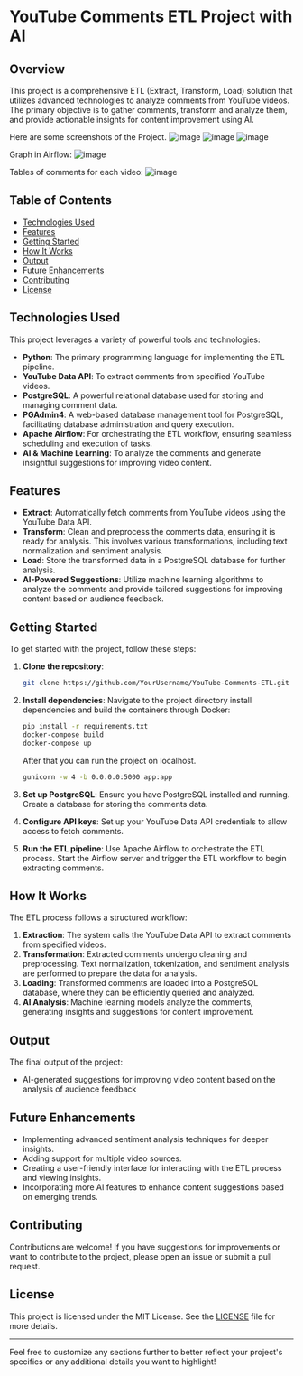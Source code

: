 # YouTube Comments ETL Project with AI

## Overview

This project is a comprehensive ETL (Extract, Transform, Load) solution that utilizes advanced technologies to analyze comments from YouTube videos. The primary objective is to gather comments, transform and analyze them, and provide actionable insights for content improvement using AI.

Here are some screenshots of the Project.
![image](https://github.com/user-attachments/assets/164b10ef-5c88-4617-8793-ed1a52c70f04)
![image](https://github.com/user-attachments/assets/cdd7ba10-6f45-4074-85be-3e7425bad120)
![image](https://github.com/user-attachments/assets/a46ada4e-abf5-4a06-9ab6-64c37447ce70)

Graph in Airflow:
![image](https://github.com/user-attachments/assets/e91efa4a-05b1-41d4-b816-e500d79895ed)

Tables of comments for each video:
![image](https://github.com/user-attachments/assets/ce5a1770-42d3-4630-b6f5-bf4144431fab)

## Table of Contents

- [Technologies Used](#technologies-used)
- [Features](#features)
- [Getting Started](#getting-started)
- [How It Works](#how-it-works)
- [Output](#output)
- [Future Enhancements](#future-enhancements)
- [Contributing](#contributing)
- [License](#license)

## Technologies Used

This project leverages a variety of powerful tools and technologies:

- **Python**: The primary programming language for implementing the ETL pipeline.
- **YouTube Data API**: To extract comments from specified YouTube videos.
- **PostgreSQL**: A powerful relational database used for storing and managing comment data.
- **PGAdmin4**: A web-based database management tool for PostgreSQL, facilitating database administration and query execution.
- **Apache Airflow**: For orchestrating the ETL workflow, ensuring seamless scheduling and execution of tasks.
- **AI & Machine Learning**: To analyze the comments and generate insightful suggestions for improving video content.

## Features

- **Extract**: Automatically fetch comments from YouTube videos using the YouTube Data API.
- **Transform**: Clean and preprocess the comments data, ensuring it is ready for analysis. This involves various transformations, including text normalization and sentiment analysis.
- **Load**: Store the transformed data in a PostgreSQL database for further analysis.
- **AI-Powered Suggestions**: Utilize machine learning algorithms to analyze the comments and provide tailored suggestions for improving content based on audience feedback.

## Getting Started

To get started with the project, follow these steps:

1. **Clone the repository**:
   ```bash
   git clone https://github.com/YourUsername/YouTube-Comments-ETL.git
   ```

2. **Install dependencies**:
   Navigate to the project directory install dependencies and build the containers through Docker:
   ```bash
   pip install -r requirements.txt
   docker-compose build
   docker-compose up
   ```
   After that you can run the project on localhost.
   ```bash
   gunicorn -w 4 -b 0.0.0.0:5000 app:app
   ```

3. **Set up PostgreSQL**:
   Ensure you have PostgreSQL installed and running. Create a database for storing the comments data.

4. **Configure API keys**:
   Set up your YouTube Data API credentials to allow access to fetch comments.

5. **Run the ETL pipeline**:
   Use Apache Airflow to orchestrate the ETL process. Start the Airflow server and trigger the ETL workflow to begin extracting comments.

## How It Works

The ETL process follows a structured workflow:

1. **Extraction**: The system calls the YouTube Data API to extract comments from specified videos.
2. **Transformation**: Extracted comments undergo cleaning and preprocessing. Text normalization, tokenization, and sentiment analysis are performed to prepare the data for analysis.
3. **Loading**: Transformed comments are loaded into a PostgreSQL database, where they can be efficiently queried and analyzed.
4. **AI Analysis**: Machine learning models analyze the comments, generating insights and suggestions for content improvement.

## Output

The final output of the project:

- AI-generated suggestions for improving video content based on the analysis of audience feedback

## Future Enhancements

- Implementing advanced sentiment analysis techniques for deeper insights.
- Adding support for multiple video sources.
- Creating a user-friendly interface for interacting with the ETL process and viewing insights.
- Incorporating more AI features to enhance content suggestions based on emerging trends.

## Contributing

Contributions are welcome! If you have suggestions for improvements or want to contribute to the project, please open an issue or submit a pull request.

## License

This project is licensed under the MIT License. See the [LICENSE](LICENSE) file for more details.

---

Feel free to customize any sections further to better reflect your project's specifics or any additional details you want to highlight!
